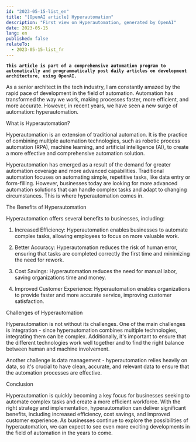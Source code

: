 ```yaml
---
id: "2023-05-15-list_en"
title: "[OpenAI article] Hyperautomation"
description: "First view on Hyperautomation, generated by OpenAI"
date: 2023-05-15
lang: en
published: false
relateTo:
  - 2023-05-15-list_fr
---
```


**`This article is part of a comprehensive automation program to automatically and programmatically post daily articles on development architecture, using OpenAI.`**

<article>

As a senior architect in the tech industry, I am constantly amazed by the rapid pace of development in the field of automation. Automation has transformed the way we work, making processes faster, more efficient, and more accurate. However, in recent years, we have seen a new surge of automation: hyperautomation.

What is Hyperautomation?

Hyperautomation is an extension of traditional automation. It is the practice of combining multiple automation technologies, such as robotic process automation (RPA), machine learning, and artificial intelligence (AI), to create a more effective and comprehensive automation solution.

Hyperautomation has emerged as a result of the demand for greater automation coverage and more advanced capabilities. Traditional automation focuses on automating simple, repetitive tasks, like data entry or form-filling. However, businesses today are looking for more advanced automation solutions that can handle complex tasks and adapt to changing circumstances. This is where hyperautomation comes in.

The Benefits of Hyperautomation

Hyperautomation offers several benefits to businesses, including:

1. Increased Efficiency: Hyperautomation enables businesses to automate complex tasks, allowing employees to focus on more valuable work.

2. Better Accuracy: Hyperautomation reduces the risk of human error, ensuring that tasks are completed correctly the first time and minimizing the need for rework.

3. Cost Savings: Hyperautomation reduces the need for manual labor, saving organizations time and money.

4. Improved Customer Experience: Hyperautomation enables organizations to provide faster and more accurate service, improving customer satisfaction.

Challenges of Hyperautomation

Hyperautomation is not without its challenges. One of the main challenges is integration - since hyperautomation combines multiple technologies, integrating them can be complex. Additionally, it's important to ensure that the different technologies work well together and to find the right balance between human and machine involvement.

Another challenge is data management - hyperautomation relies heavily on data, so it's crucial to have clean, accurate, and relevant data to ensure that the automation processes are effective.

Conclusion

Hyperautomation is quickly becoming a key focus for businesses seeking to automate complex tasks and create a more efficient workforce. With the right strategy and implementation, hyperautomation can deliver significant benefits, including increased efficiency, cost savings, and improved customer experience. As businesses continue to explore the possibilities of hyperautomation, we can expect to see even more exciting developments in the field of automation in the years to come.

</article>
